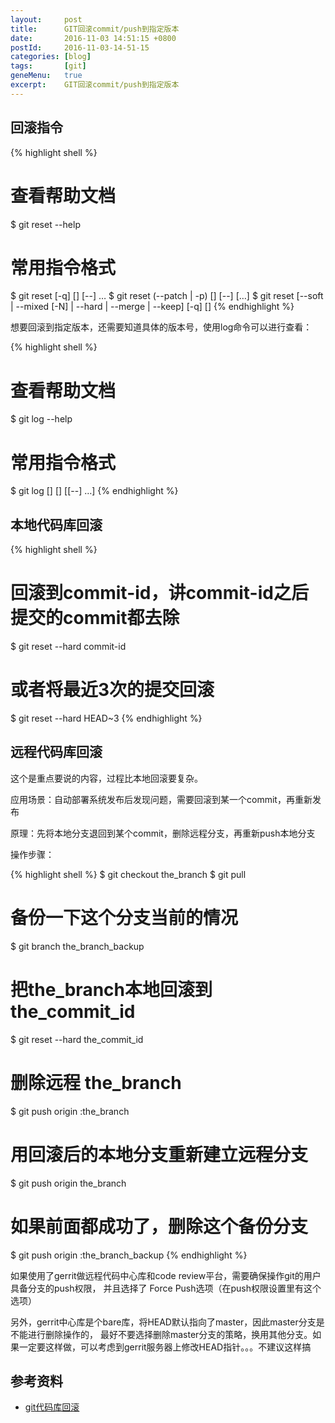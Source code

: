 ```yaml
---
layout:     post
title:      GIT回滚commit/push到指定版本
date:       2016-11-03 14:51:15 +0800
postId:     2016-11-03-14-51-15
categories: [blog]
tags:       [git]
geneMenu:   true
excerpt:    GIT回滚commit/push到指定版本
---
```


## 回滚指令

{% highlight shell %}
# 查看帮助文档
$ git reset --help
# 常用指令格式
$ git reset [-q] [<tree-ish>] [--] <paths>…​
$ git reset (--patch | -p) [<tree-ish>] [--] [<paths>…​]
$ git reset [--soft | --mixed [-N] | --hard | --merge | --keep] [-q] [<commit>]
{% endhighlight %}

想要回滚到指定版本，还需要知道具体的版本号，使用log命令可以进行查看：

{% highlight shell %}
# 查看帮助文档
$ git log --help
# 常用指令格式
$ git log [<options>] [<revision range>] [[\--] <path>…​]
{% endhighlight %}

## 本地代码库回滚

{% highlight shell %}
# 回滚到commit-id，讲commit-id之后提交的commit都去除
$ git reset --hard commit-id
# 或者将最近3次的提交回滚
$ git reset --hard HEAD~3
{% endhighlight %}


 

## 远程代码库回滚

这个是重点要说的内容，过程比本地回滚要复杂。

应用场景：自动部署系统发布后发现问题，需要回滚到某一个commit，再重新发布

原理：先将本地分支退回到某个commit，删除远程分支，再重新push本地分支

操作步骤：

{% highlight shell %}
$ git checkout the_branch
$ git pull
# 备份一下这个分支当前的情况
$ git branch the_branch_backup
# 把the_branch本地回滚到the_commit_id
$ git reset --hard the_commit_id
# 删除远程 the_branch
$ git push origin :the_branch
# 用回滚后的本地分支重新建立远程分支
$ git push origin the_branch
# 如果前面都成功了，删除这个备份分支
$ git push origin :the_branch_backup
{% endhighlight %}

如果使用了gerrit做远程代码中心库和code review平台，需要确保操作git的用户具备分支的push权限，
并且选择了 Force Push选项（在push权限设置里有这个选项）

另外，gerrit中心库是个bare库，将HEAD默认指向了master，因此master分支是不能进行删除操作的，
最好不要选择删除master分支的策略，换用其他分支。如果一定要这样做，可以考虑到gerrit服务器上修改HEAD指针。。。不建议这样搞

## 参考资料

* [git代码库回滚](http://www.cnblogs.com/qualitysong/archive/2012/11/27/2791486.html)
